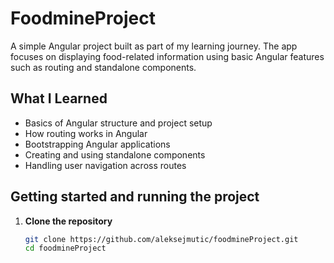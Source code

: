 # FoodmineProject

A simple Angular project built as part of my learning journey. The app focuses on displaying food-related information using basic Angular features such as routing and standalone components.

## What I Learned

- Basics of Angular structure and project setup
- How routing works in Angular
- Bootstrapping Angular applications
- Creating and using standalone components
- Handling user navigation across routes

## Getting started and running the project

1. **Clone the repository**  
   ```bash
   git clone https://github.com/aleksejmutic/foodmineProject.git
   cd foodmineProject
